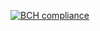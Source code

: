 [![BCH compliance](https://bettercodehub.com/edge/badge/PabloDelBarrioArnanz/tfg-fractal-generator?branch=master)](https://bettercodehub.com/)
